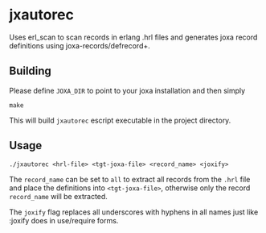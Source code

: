 jxautorec
=========

Uses erl\_scan to scan records in erlang .hrl files and generates joxa record definitions using joxa-records/defrecord+.

## Building

Please define ````JOXA_DIR```` to point to your joxa installation and then simply

    make

This will build ````jxautorec```` escript executable in the project directory.

## Usage


    ./jxautorec <hrl-file> <tgt-joxa-file> <record_name> <joxify>

The ````record_name```` can be set to ````all```` to extract all records from the ````.hrl```` file and place the definitions into
````<tgt-joxa-file>````, otherwise only the record ````record_name```` will be extracted.

The ````joxify```` flag replaces all underscores with hyphens in all names just like :joxify does in use/require forms.


